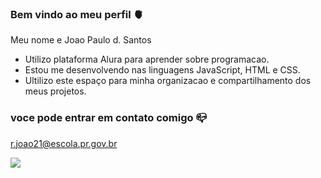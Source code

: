 ### Bem vindo ao meu perfil 🫀

Meu nome e Joao Paulo d. Santos

- Utilizo plataforma Alura para aprender sobre programacao.
- Estou me desenvolvendo nas linguagens JavaScript, HTML e CSS.
- Ultilizo este espaço para minha organizacao e compartilhamento dos meus projetos.


### voce pode entrar em contato comigo 📪

r.joao21@escola.pr.gov.br


![](https://media.tenor.com/FTLcK5Rm_YsAAAAC/good-luck-its-okay.gif)
